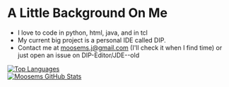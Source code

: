 # A Little Background On Me

 - I love to code in python, html, java, and in tcl
 - My current big project is a personal IDE called DIP.
 - Contact me at moosems.j@gmail.com (I'll check it when I find time) or just open an issue on DIP-Editor/JDE--old

[![Top Languages](https://github-readme-stats.vercel.app/api/top-langs/?username=Moosems)](https://github.com/Moosems/github-readme-stats)
<br>
[![Moosems GitHub Stats](https://github-readme-stats.vercel.app/api?username=Moosems)](https://github.com/Moosems/github-readme-stats)
